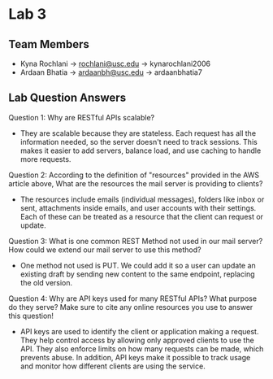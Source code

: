# Lab 3

## Team Members
 - Kyna Rochlani -> rochlani@usc.edu -> kynarochlani2006
 - Ardaan Bhatia -> ardaanbh@usc.edu -> ardaanbhatia7
## Lab Question Answers

Question 1: Why are RESTful APIs scalable?
 - They are scalable because they are stateless. Each request has all the information needed, so the server doesn't need to track sessions. This makes it easier to add servers, balance load, and use caching to handle more requests.


Question 2: According to the definition of "resources" provided in the AWS article above, What are the resources the mail server is providing to clients?
 - The resources include emails (individual messages), folders like inbox or sent, attachments inside emails, and user accounts with their settings. Each of these can be treated as a resource that the client can request or update.

Question 3: What is one common REST Method not used in our mail server? How could we extend our mail server to use this method?
 - One method not used is PUT. We could add it so a user can update an existing draft by sending new content to the same endpoint, replacing the old version.

Question 4: Why are API keys used for many RESTful APIs? What purpose do they serve? Make sure to cite any online resources you use to answer this question!
 - API keys are used to identify the client or application making a request. They help control access by allowing only approved clients to use the API. They also enforce limits on how many requests can be made, which prevents abuse. In addition, API keys make it possible to track usage and monitor how different clients are using the service.

